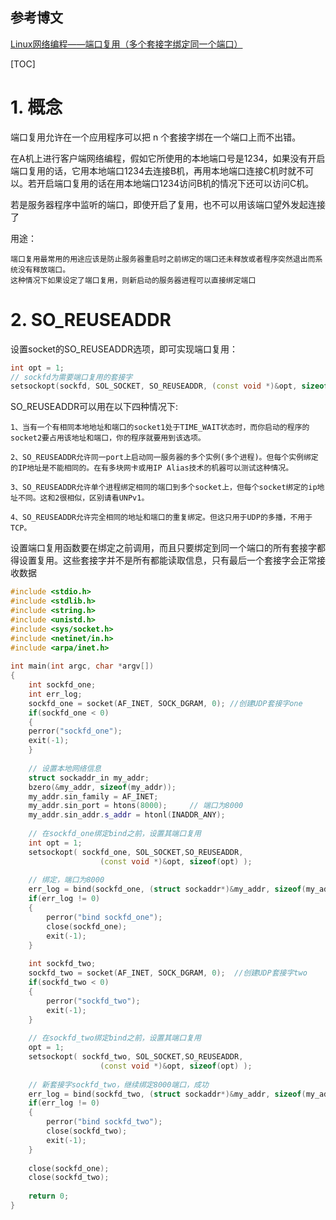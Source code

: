 ## 参考博文
[Linux网络编程——端口复用（多个套接字绑定同一个端口）](https://blog.csdn.net/tennysonsky/article/details/44062173)


[TOC]

# 1. 概念
端口复用允许在一个应用程序可以把 n 个套接字绑在一个端口上而不出错。

在A机上进行客户端网络编程，假如它所使用的本地端口号是1234，如果没有开启端口复用的话，它用本地端口1234去连接B机，再用本地端口连接C机时就不可以。若开启端口复用的话在用本地端口1234访问B机的情况下还可以访问C机。

若是服务器程序中监听的端口，即使开启了复用，也不可以用该端口望外发起连接了


用途：
```
端口复用最常用的用途应该是防止服务器重启时之前绑定的端口还未释放或者程序突然退出而系统没有释放端口。
这种情况下如果设定了端口复用，则新启动的服务器进程可以直接绑定端口
```


# 2. SO_REUSEADDR
设置socket的SO_REUSEADDR选项，即可实现端口复用：
```c++
int opt = 1;
// sockfd为需要端口复用的套接字
setsockopt(sockfd, SOL_SOCKET, SO_REUSEADDR, (const void *)&opt, sizeof(opt));
```

SO_REUSEADDR可以用在以下四种情况下:
```
1、当有一个有相同本地地址和端口的socket1处于TIME_WAIT状态时，而你启动的程序的socket2要占用该地址和端口，你的程序就要用到该选项。

2、SO_REUSEADDR允许同一port上启动同一服务器的多个实例(多个进程)。但每个实例绑定的IP地址是不能相同的。在有多块网卡或用IP Alias技术的机器可以测试这种情况。

3、SO_REUSEADDR允许单个进程绑定相同的端口到多个socket上，但每个socket绑定的ip地址不同。这和2很相似，区别请看UNPv1。

4、SO_REUSEADDR允许完全相同的地址和端口的重复绑定。但这只用于UDP的多播，不用于TCP。
```

设置端口复用函数要在绑定之前调用，而且只要绑定到同一个端口的所有套接字都得设置复用。这些套接字并不是所有都能读取信息，只有最后一个套接字会正常接收数据
```c++
#include <stdio.h>
#include <stdlib.h>
#include <string.h>
#include <unistd.h>
#include <sys/socket.h>
#include <netinet/in.h>
#include <arpa/inet.h>
 
int main(int argc, char *argv[])
{
	int sockfd_one;
	int err_log;
	sockfd_one = socket(AF_INET, SOCK_DGRAM, 0); //创建UDP套接字one
	if(sockfd_one < 0)
	{
	perror("sockfd_one");
	exit(-1);
	}
 
	// 设置本地网络信息
	struct sockaddr_in my_addr;
	bzero(&my_addr, sizeof(my_addr));
	my_addr.sin_family = AF_INET;
	my_addr.sin_port = htons(8000);		// 端口为8000
	my_addr.sin_addr.s_addr = htonl(INADDR_ANY);
	
	// 在sockfd_one绑定bind之前，设置其端口复用
	int opt = 1;
	setsockopt( sockfd_one, SOL_SOCKET,SO_REUSEADDR, 
					(const void *)&opt, sizeof(opt) );
 
	// 绑定，端口为8000
	err_log = bind(sockfd_one, (struct sockaddr*)&my_addr, sizeof(my_addr));
	if(err_log != 0)
	{
		perror("bind sockfd_one");
		close(sockfd_one);		
		exit(-1);
	}
 
	int sockfd_two;
	sockfd_two = socket(AF_INET, SOCK_DGRAM, 0);  //创建UDP套接字two
	if(sockfd_two < 0)
	{
		perror("sockfd_two");
		exit(-1);
	}
 
	// 在sockfd_two绑定bind之前，设置其端口复用
	opt = 1;
	setsockopt( sockfd_two, SOL_SOCKET,SO_REUSEADDR, 
					(const void *)&opt, sizeof(opt) );
	
	// 新套接字sockfd_two，继续绑定8000端口，成功
	err_log = bind(sockfd_two, (struct sockaddr*)&my_addr, sizeof(my_addr));
	if(err_log != 0)
	{
		perror("bind sockfd_two");
		close(sockfd_two);		
		exit(-1);
	}
 
	close(sockfd_one);
	close(sockfd_two);
 
	return 0;
}
```
